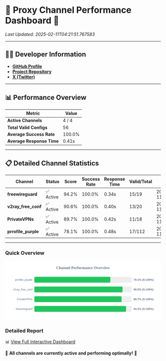 # 🌟 Proxy Channel Performance Dashboard 🌟

_Last Updated: 2025-02-11T04:21:51.767583_

---

## 👩‍💻 Developer Information

- **[GitHub Profile](https://github.com/4n0nymou3)**  
- **[Project Repository](https://github.com/4n0nymou3/multi-proxy-config-fetcher)**  
- **[X (Twitter)](https://x.com/4n0nymou3)**  

---

## 📊 Performance Overview

| Metric                | Value       |
|-----------------------|-------------|
| **Active Channels**   | 4 / 4       |
| **Total Valid Configs** | 56          |
| **Average Success Rate** | 100.0%      |
| **Average Response Time** | 0.41s       |

---

## 📋 Detailed Channel Statistics

| Channel          | Status     | Score  | Success Rate | Response Time | Valid/Total | Last Success               |
|------------------|------------|--------|--------------|---------------|-------------|----------------------------|
| **freewireguard**  | ✅ Active  | 94.2%  | 100.0% | 0.34s         | 15/19       | 2025-02-11T04:21:51.765777 |
| **v2ray_free_conf**  | ✅ Active  | 90.6%  | 100.0% | 0.40s         | 13/20       | 2025-02-11T04:21:50.948039 |
| **PrivateVPNs**  | ✅ Active  | 89.7%  | 100.0% | 0.42s         | 11/18       | 2025-02-11T04:21:51.398163 |
| **prrofile_purple**  | ✅ Active  | 78.1%  | 100.0% | 0.48s         | 17/112       | 2025-02-11T04:21:50.477605 |

---

### Quick Overview
<div align="center">
  <a href="https://raw.githubusercontent.com/nullluser/NullRepo/refs/heads/main/assets/channel_stats_chart.svg">
    <img src="https://raw.githubusercontent.com/nullluser/NullRepo/refs/heads/main/assets/channel_stats_chart.svg" alt="Source Performance Statistics" width="800">
  </a>
</div>

### Detailed Report
📊 [View Full Interactive Dashboard](https://htmlpreview.github.io/?https://github.com/nullluser/NullRepo/blob/main/assets/performance_report.html)

🎉 **All channels are currently active and performing optimally!** 🎉
